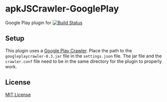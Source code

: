 # apkJSCrawler-GooglePlay
Google Play plugin for [![Build Status](https://travis-ci.org/jacksonchen/apkJSCrawler-GooglePlay.svg?branch=master)](https://travis-ci.org/jacksonchen/apkJSCrawler-GooglePlay)

## Setup

This plugin uses a [Google Play Crawler](https://github.com/Akdeniz/google-play-crawler). Place the path to the `googleplaycrawler-0.3.jar` file in the `settings.json` file. The jar file and the `crawler.conf` file need to be in the same directory for the plugin to properly work.

## License

[MIT License](https://github.com/jacksonchen/apkJSCrawler-GooglePlay/blob/master/LICENSE.md)
